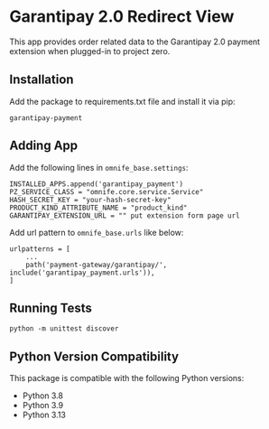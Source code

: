 # Garantipay 2.0 Redirect View

This app provides order related data to the Garantipay 2.0 payment extension when plugged-in to project zero.

## Installation

Add the package to requirements.txt file and install it via pip:

    garantipay-payment

## Adding App

Add the following lines in `omnife_base.settings`:

    INSTALLED_APPS.append('garantipay_payment')
    PZ_SERVICE_CLASS = "omnife.core.service.Service"
    HASH_SECRET_KEY = "your-hash-secret-key"
    PRODUCT_KIND_ATTRIBUTE_NAME = "product_kind"
    GARANTIPAY_EXTENSION_URL = "" put extension form page url 

Add url pattern to `omnife_base.urls` like below:

    urlpatterns = [
        ...
        path('payment-gateway/garantipay/', include('garantipay_payment.urls')),
    ]

## Running Tests

    python -m unittest discover

## Python Version Compatibility

This package is compatible with the following Python versions:
  - Python 3.8
  - Python 3.9
  - Python 3.13
